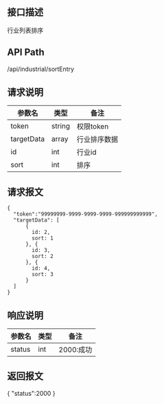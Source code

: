 ## 接口描述
行业列表排序
## API Path
/api/industrial/sortEntry
## 请求说明
|参数名   |类型    |备注             |
|---------|--------|-----------------|
|token    |string  |权限token        |
|targetData |array |行业排序数据   |
|id |int     |行业id     |
|sort     |int     |排序         |

## 请求报文
    { 
      "token":"99999999-9999-9999-9999-999999999999",
      "targetData": [
          {
            id: 2,
            sort: 1
          }, {
            id: 3,
            sort: 2
          }, {
            id: 4,
            sort: 3
          }
      ]
    }
    
## 响应说明
|参数名   |类型    |备注             |
|---------|--------|-----------------|
|status   |int     |2000:成功        |
## 返回报文
  {
    "status":2000 
  }
